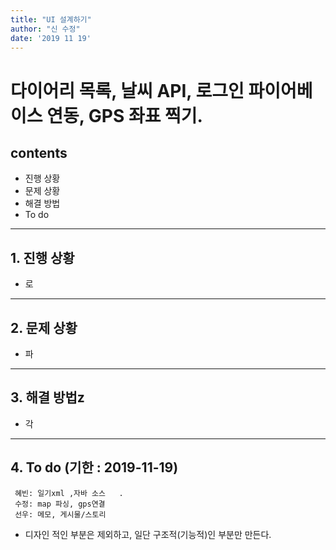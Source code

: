 ```yaml
---
title: "UI 설계하기"
author: "신 수정"
date: '2019 11 19'
---
```


다이어리 목록, 날씨 API, 로그인 파이어베이스 연동, GPS 좌표 찍기.
=========================

contents
---------------
+ 진행 상황
+ 문제 상황
+ 해결 방법
+ To do

* * *
## 1. 진행 상황
- 로
* * *
## 2. 문제 상황
- 파

* * *
## 3. 해결 방법z
- 각


* * *
## 4. To do (기한 : 2019-11-19)
     혜빈: 일기xml ,자바 소스   .
     수정: map 파싱, gps연결 
     선우: 메모, 게시물/스토리
     
* 디자인 적인 부분은 제외하고, 일단 구조적(기능적)인 부분만 만든다.
     
